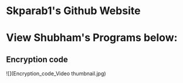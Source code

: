 # Skparab1's Github Website
# View Shubham's Programs below:
## Encryption code
![](Encryption_code_Video thumbnail.jpg)

